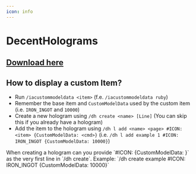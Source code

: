 ```yaml
---
icon: info
---
```


# DecentHolograms

## [Download here](https://www.spigotmc.org/resources/96927/)

## How to display a custom Item?

- Run `/iacustommodeldata <item>` (f.e. `/iacustommodeldata ruby`)
- Remember the base item and `CustomModelData` used by the custom item (i.e. `IRON_INGOT` and `10000`)
- Create a new hologram using `/dh create <name> [Line]` (You can skip this if you already have a hologram)
- Add the item to the hologram using `/dh l add <name> <page> #ICON: <item> {CustomModelData: <cmd>}` (i.e. `/dh l add example 1 #ICON: IRON_INGOT {CustomModelData: 10000}`)


<Note>
When creating a hologram can you provide `#ICON: <item> {CustomModelData: <cmd>}` as the very first line in `/dh create`.  
Example: `/dh create example #ICON: IRON_INGOT {CustomModelData: 10000}`
</Note>